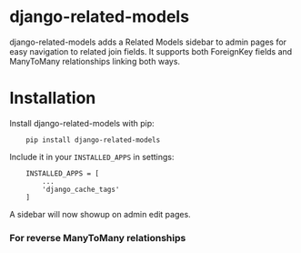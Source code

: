 # django-related-models

django-related-models adds a Related Models sidebar to admin pages for easy navigation to related join fields. It supports both ForeignKey fields and ManyToMany relationships linking both ways.

# Installation

Install django-related-models with pip:
```
    pip install django-related-models
```

Include it in your `INSTALLED_APPS` in settings:
```
    INSTALLED_APPS = [
        ...
        'django_cache_tags'
    ]
```

A sidebar will now showup on admin edit pages.

### For reverse ManyToMany relationships
